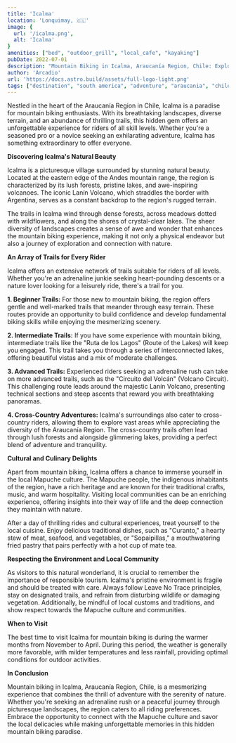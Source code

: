```yaml
---
title: 'Icalma'
location: 'Lonquimay, 🇨🇱'
image: {
  url: '/icalma.png',
  alt: 'Icalma'
}
amenities: ["bed", "outdoor_grill", "local_cafe", "kayaking"]
pubDate: 2022-07-01
description: "Mountain Biking in Icalma, Araucanía Region, Chile: Exploring Nature's Thrilling Playground"
author: 'Arcadio'
url: 'https://docs.astro.build/assets/full-logo-light.png'
tags: ["destination", "south america", "adventure", "araucania", "chile"]
---
```

Nestled in the heart of the Araucanía Region in Chile, Icalma is a paradise for mountain biking enthusiasts. With its breathtaking landscapes, diverse terrain, and an abundance of thrilling trails, this hidden gem offers an unforgettable experience for riders of all skill levels. Whether you're a seasoned pro or a novice seeking an exhilarating adventure, Icalma has something extraordinary to offer everyone.

**Discovering Icalma's Natural Beauty**

Icalma is a picturesque village surrounded by stunning natural beauty. Located at the eastern edge of the Andes mountain range, the region is characterized by its lush forests, pristine lakes, and awe-inspiring volcanoes. The iconic Lanín Volcano, which straddles the border with Argentina, serves as a constant backdrop to the region's rugged terrain.

The trails in Icalma wind through dense forests, across meadows dotted with wildflowers, and along the shores of crystal-clear lakes. The sheer diversity of landscapes creates a sense of awe and wonder that enhances the mountain biking experience, making it not only a physical endeavor but also a journey of exploration and connection with nature.

**An Array of Trails for Every Rider**

Icalma offers an extensive network of trails suitable for riders of all levels. Whether you're an adrenaline junkie seeking heart-pounding descents or a nature lover looking for a leisurely ride, there's a trail for you.

**1. Beginner Trails:** For those new to mountain biking, the region offers gentle and well-marked trails that meander through easy terrain. These routes provide an opportunity to build confidence and develop fundamental biking skills while enjoying the mesmerizing scenery.

**2. Intermediate Trails:** If you have some experience with mountain biking, intermediate trails like the "Ruta de los Lagos" (Route of the Lakes) will keep you engaged. This trail takes you through a series of interconnected lakes, offering beautiful vistas and a mix of moderate challenges.

**3. Advanced Trails:** Experienced riders seeking an adrenaline rush can take on more advanced trails, such as the "Circuito del Volcán" (Volcano Circuit). This challenging route leads around the majestic Lanín Volcano, presenting technical sections and steep ascents that reward you with breathtaking panoramas.

**4. Cross-Country Adventures:** Icalma's surroundings also cater to cross-country riders, allowing them to explore vast areas while appreciating the diversity of the Araucanía Region. The cross-country trails often lead through lush forests and alongside glimmering lakes, providing a perfect blend of adventure and tranquility.

**Cultural and Culinary Delights**

Apart from mountain biking, Icalma offers a chance to immerse yourself in the local Mapuche culture. The Mapuche people, the indigenous inhabitants of the region, have a rich heritage and are known for their traditional crafts, music, and warm hospitality. Visiting local communities can be an enriching experience, offering insights into their way of life and the deep connection they maintain with nature.

After a day of thrilling rides and cultural experiences, treat yourself to the local cuisine. Enjoy delicious traditional dishes, such as "Curanto," a hearty stew of meat, seafood, and vegetables, or "Sopaipillas," a mouthwatering fried pastry that pairs perfectly with a hot cup of mate tea.

**Respecting the Environment and Local Community**

As visitors to this natural wonderland, it is crucial to remember the importance of responsible tourism. Icalma's pristine environment is fragile and should be treated with care. Always follow Leave No Trace principles, stay on designated trails, and refrain from disturbing wildlife or damaging vegetation. Additionally, be mindful of local customs and traditions, and show respect towards the Mapuche culture and communities.

**When to Visit**

The best time to visit Icalma for mountain biking is during the warmer months from November to April. During this period, the weather is generally more favorable, with milder temperatures and less rainfall, providing optimal conditions for outdoor activities.

**In Conclusion**

Mountain biking in Icalma, Araucanía Region, Chile, is a mesmerizing experience that combines the thrill of adventure with the serenity of nature. Whether you're seeking an adrenaline rush or a peaceful journey through picturesque landscapes, the region caters to all riding preferences. Embrace the opportunity to connect with the Mapuche culture and savor the local delicacies while making unforgettable memories in this hidden mountain biking paradise.